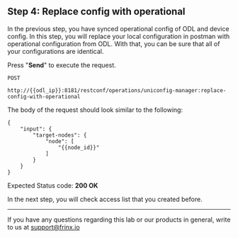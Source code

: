 ## Step 4: Replace config with operational

In the previous step, you have synced operational config of ODL and device config. In this step, you will replace your local configuration in postman with operational configuration from ODL. With that, you can be sure that all of your configurations are identical.


Press "**Send**" to execute the request.

```
POST

http://{{odl_ip}}:8181/restconf/operations/uniconfig-manager:replace-config-with-operational
```

The body of the request should look similar to the following:

```
{
    "input": {
        "target-nodes": {
            "node": [
                "{{node_id}}"
            ]
        }
    }
}
```

Expected Status code: **200 OK**

In the next step, you will check access list that you created before.

---
If you have any questions regarding this lab or our products in general, write to us at [support@frinx.io](mailto:support@frinx.io)